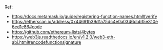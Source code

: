 
Ref:

- https://docs.metamask.io/guide/registering-function-names.html#verify
- https://etherscan.io/address/0x44691b39d1a75dc4e0a0346cbb15e310e6ed1e86#code
- https://github.com/ethereum-lists/4bytes
- https://web3js.readthedocs.io/en/v1.2.0/web3-eth-abi.html#encodefunctionsignature
